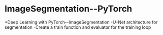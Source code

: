 # ImageSegmentation--PyTorch
*Deep Learning with PyTorch--ImageSegmentation
-U-Net architecture for segmentation
-Create a train function and evaluator for the training loop
